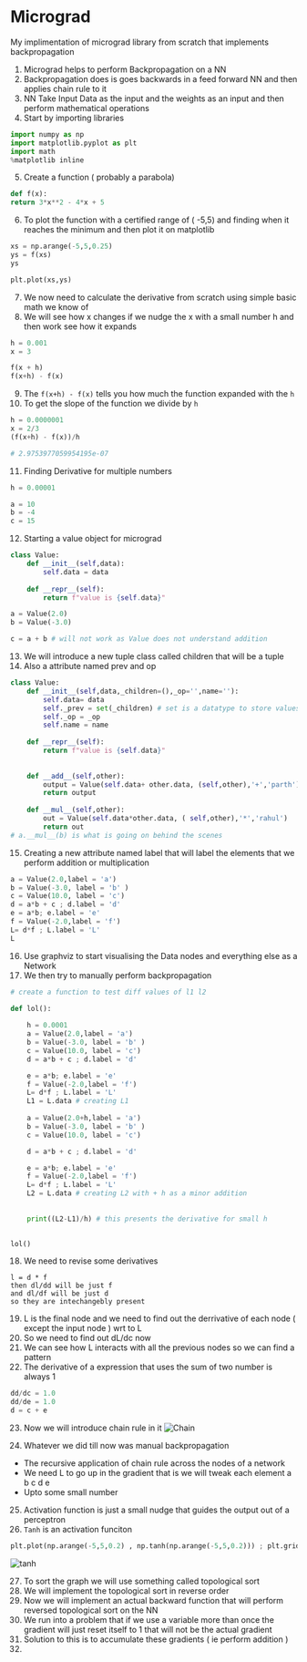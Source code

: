 # Micrograd
My implimentation of micrograd library from scratch that implements backpropagation 



1. Micrograd helps to perform Backpropagation on a NN
2. Backpropagation does is goes backwards in a feed forward NN and then applies chain rule to it 
3. NN Take Input Data as the input and the weights as an input and then perform mathematical operations 
4. Start by importing libraries 

```python 
import numpy as np
import matplotlib.pyplot as plt
import math
%matplotlib inline
```

5. Create a function ( probably a parabola)
```python 
def f(x):
return 3*x**2 - 4*x + 5
```

6. To plot the function with a certified range of ( -5,5) and finding when it reaches the minimum and then plot it on matplotlib

```python 
xs = np.arange(-5,5,0.25)
ys = f(xs)
ys

plt.plot(xs,ys)
```


7. We now need to calculate the derivative from scratch using simple basic math we know of 
8. We will see how x changes if we nudge the x with a small number h and then work see how it expands 
```python 
h = 0.001 
x = 3

f(x + h)
f(x+h) - f(x) 
```

9. The `f(x+h) - f(x)` tells you how much the function expanded with the `h`
10. To get the slope of the function we divide by `h`

```python 
h = 0.0000001
x = 2/3
(f(x+h) - f(x))/h

# 2.9753977059954195e-07
```

11. Finding Derivative for multiple numbers 
```python 
h = 0.00001

a = 10 
b = -4
c = 15

```
12. Starting a value object for micrograd 
```python 
class Value:
    def __init__(self,data):
        self.data = data
        
    def __repr__(self):
        return f"value is {self.data}"

a = Value(2.0)
b = Value(-3.0)

c = a + b # will not work as Value does not understand addition

```

13. We will introduce a new tuple class called children that will be a tuple 
14. Also a attribute named prev and op 
```python 
class Value:
    def __init__(self,data,_children=(),_op='',name=''):
        self.data= data
        self._prev = set(_children) # set is a datatype to store values 
        self._op = _op
        self.name = name 
        
    def __repr__(self):
        return f"value is {self.data}"
    
    
    def __add__(self,other):
        output = Value(self.data+ other.data, (self,other),'+','parth')
        return output
    
    def __mul__(self,other):
        out = Value(self.data*other.data, ( self,other),'*','rahul')
        return out
# a.__mul__(b) is what is going on behind the scenes 

```

15. Creating a new attribute named label that will label the elements that we perform addition or multiplication 
```python 
a = Value(2.0,label = 'a')
b = Value(-3.0, label = 'b' )
c = Value(10.0, label = 'c')
d = a*b + c ; d.label = 'd'
e = a*b; e.label = 'e'
f = Value(-2.0,label = 'f')
L= d*f ; L.label = 'L'
L
```

16. Use graphviz to start visualising the Data nodes and everything else as a Network
17.  We then try to manually perform backpropagation 
```python 
# create a function to test diff values of l1 l2 

def lol():
    
    h = 0.0001
    a = Value(2.0,label = 'a')
    b = Value(-3.0, label = 'b' )
    c = Value(10.0, label = 'c')
    d = a*b + c ; d.label = 'd'

    e = a*b; e.label = 'e'
    f = Value(-2.0,label = 'f')
    L= d*f ; L.label = 'L'
    L1 = L.data # creating L1
    
    a = Value(2.0+h,label = 'a')
    b = Value(-3.0, label = 'b' )
    c = Value(10.0, label = 'c')

    d = a*b + c ; d.label = 'd'

    e = a*b; e.label = 'e'
    f = Value(-2.0,label = 'f')
    L= d*f ; L.label = 'L'
    L2 = L.data # creating L2 with + h as a minor addition 
    
    
    print((L2-L1)/h) # this presents the derivative for small h
    

lol()

```

18. We need to revise some derivatives 
```
l = d * f
then dl/dd will be just f 
and dl/df will be just d 
so they are intechangebly present 
```

19. L is the final node and we need to find out the derrivative of each node ( except the input node ) wrt to L 
20. So we need to find out dL/dc now 
21. We can see how L interacts with all the previous nodes so we can find a pattern 
22. The derivative of a expression that uses the sum of two number is always 1
```python 
dd/dc = 1.0 
dd/de = 1.0
d = c + e 
```
23. Now we will introduce chain rule in it 
![Chain](https://mathsathome.com/wp-content/uploads/2021/10/the-chain-rule-in-words-1024x576.png)



24. Whatever we did till now was manual backpropagation 
- The recursive application of chain rule across the nodes of a network 
- We need L to go up in the gradient that is we will tweak each element a b c d e 
- Upto some small number 

25. Activation function is just a small nudge that guides the output out of a perceptron 
26. `Tanh` is an activation funciton 
```python
plt.plot(np.arange(-5,5,0.2) , np.tanh(np.arange(-5,5,0.2))) ; plt.grid
```

![tanh](https://www.medcalc.org/manual/functions/tanh.png)




27. To sort the graph we will use something called topological sort 
28. We will implement the topological sort in reverse order 
29. Now we will implement an actual backward function that will perform reversed topological sort on the NN
30. We run into a problem that if we use a variable more than once the gradient will just reset itself to 1 that will not be the actual gradient 
31. Solution to this is to accumulate these gradients ( ie perform addition )
32. 